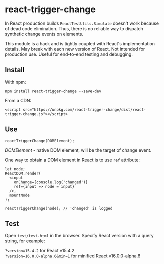 # react-trigger-change

In React production builds `ReactTestUtils.Simulate` doesn't work because of dead code elimination. Thus, there is no reliable way to dispatch synthetic change events on elements.

This module is a hack and is tightly coupled with React's implementation details. May break with each new version of React. Not intended for production use. Useful for end-to-end testing and debugging.

## Install

With npm:

`npm install react-trigger-change --save-dev`

From a CDN:

`<script src="https://unpkg.com/react-trigger-change/dist/react-trigger-change.js"></script>`

## Use

`reactTriggerChange(DOMElement);`

*DOMElement* - native DOM element, will be the target of change event.

One way to obtain a DOM element in React is to use `ref` attribute:

```
let node;
ReactDOM.render(
  <input
    onChange={console.log('changed')}
    ref={input => node = input}
  />,
  mountNode
);

reactTriggerChange(node); // 'changed' is logged
```

## Test

Open `test/test.html` in the browser.
Specify React version with a query string, for example:

`?version=15.4.2` for React v15.4.2  
`?version=16.0.0-alpha.6&min=1` for minified React v16.0.0-alpha.6
